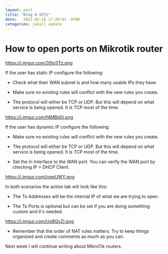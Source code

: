 ```yaml
---
layout: post
title: "Blog 0-SP21"
date:   2021-02-18 17:20:01 -0700
categories: jekyll update
---
```


<h1>How to open ports on Mikrotik router</h1>

<img>https://i.imgur.com/35tc0Tz.png</img>

If the user has static IP configure the following:

- Check what their WAN subnet is and how many usable IPs they have.

- Make sure no existing rules will conflict with the new rules you create.

- The protocol will either be TCP or UDP. But this will depend on what service is being opened. It is TCP most of the time.

<img>https://i.imgur.com/f4MBq0j.png</img>

If the user has dynamic IP configure the following:

- Make sure no existing rules will conflict with the new rules you create.

- The protocol will either be TCP or UDP. But this will depend on what service is being opened. It is TCP most of the time.

- Set the In Interface to the WAN port. You can verify the WAN port by checking IP > DHCP Client.

<img>https://i.imgur.com/ioexUWY.png</img>

In both scenarios the action tab will look like this:

- The To Addresses will be the internal IP of what we are trying to open.

- The To Ports is optional but can be set if you are doing something custom and it's needed.

<img>https://i.imgur.com/UxBQyZj.png</img>

- Remember that the order of NAT rules matters. Try to keep things organized and create comments as much as you can.

Next week I will continue writing about MikroTik routers.